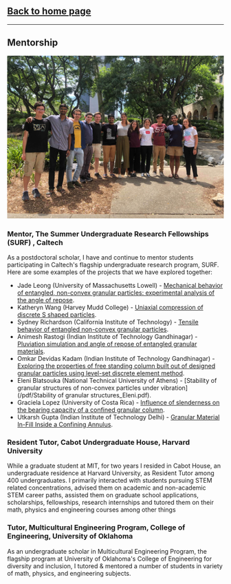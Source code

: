## [Back to home page](/index)
---
## Mentorship

<img src="images/SURF_2019.jpg?raw=true"/>

### Mentor, The Summer Undergraduate Research Fellowships (SURF) , Caltech

As a postdoctoral scholar, I have and continue to mentor students participating in Caltech's flagship undergraduate research program, SURF. Here are some examples of the projects that we have explored together: 

- Jade Leong (University of Massachusetts Lowell) - [Mechanical behavior of entangled, non-convex granular particles: experimental analysis of the angle of repose](/pdf/Jade_Leong_SURF_Final_Presentation.pdf).
- Katheryn Wang (Harvey Mudd College) - [Uniaxial compression of discrete S shaped particles](/pdf/Katheryn_Wang_Final_Presentation.pdf).
- Sydney Richardson (California Institute of Technology) - [Tensile behavior of entangled non-convex granular particles](/pdf/Sydney_Richardson_Final_Presentation.pdf).
- Animesh Rastogi (Indian Institute of Technology Gandhinagar) - [Pluviation simulation and angle of repose of entangled granular materials](/pdf/Animesh_Final_Presentation.pdf).
- Omkar Devidas Kadam (Indian Institute of Technology Gandhinagar) - [Exploring the properties of free standing column built out of designed granular particles using level-set discrete element method](/pdf/SURF_presentation_Omkar.pdf).
- Eleni Blatsouka (National Technical University of Athens) - [Stability of granular structures of non-convex particles under vibration](/pdf/Stability of granular structures_Eleni.pdf).
- Graciela Lopez (University of Costa Rica) - [Influence of slenderness on the bearing capacity of a confined granular column](https://youtu.be/D0MzYhnmk9o).
- Utkarsh Gupta (Indian Institute of Technology Delhi) - [Granular Material In-Fill Inside a Confining Annulus](https://youtu.be/bWNyhWF_l0o).

### Resident Tutor, Cabot Undergraduate House, Harvard University 

While a graduate student at MIT, for two years I resided in Cabot House, an undergraduate residence at Harvard University, as Resident Tutor among 400 undergraduates. I primarily interacted with students pursuing STEM related concentrations, advised them on academic and non-academic STEM career paths, assisted them on graduate school applications, scholarships, fellowships, research internships and tutored them on their math, physics and engineering courses among other things

### Tutor, Multicultural Engineering Program, College of Engineering, University of Oklahoma

As an undergraduate scholar in Multicultural Engineering Program, the flagship program at University of Oklahoma's College of Engineering for diversity and inclusion, I tutored & mentored a number of students in variety of math, physics, and engineering subjects.
